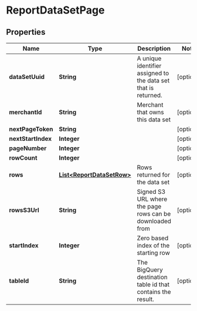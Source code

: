 

# ReportDataSetPage


## Properties

| Name | Type | Description | Notes |
|------------ | ------------- | ------------- | -------------|
|**dataSetUuid** | **String** | A unique identifier assigned to the data set that is returned. |  [optional] |
|**merchantId** | **String** | Merchant that owns this data set |  [optional] |
|**nextPageToken** | **String** |  |  [optional] |
|**nextStartIndex** | **Integer** |  |  [optional] |
|**pageNumber** | **Integer** |  |  [optional] |
|**rowCount** | **Integer** |  |  [optional] |
|**rows** | [**List&lt;ReportDataSetRow&gt;**](ReportDataSetRow.md) | Rows returned for the data set |  [optional] |
|**rowsS3Url** | **String** | Signed S3 URL where the page rows can be downloaded from |  [optional] |
|**startIndex** | **Integer** | Zero based index of the starting row |  [optional] |
|**tableId** | **String** | The BigQuery destination table id that contains the result. |  [optional] |



